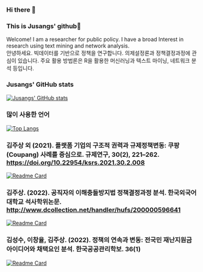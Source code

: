 ### Hi there 👋 
### This is Jusangs' github🦊
Welcome! I am a researcher for public policy. I have a broad Interest in research using text mining and network analysis.  
안녕하세요. 빅데이터를 기반으로 정책을 연구합니다. 의제설정론과 정책결정과정에 관심이 있습니다. 주요 활용 방법론은 R을 활용한 머신러닝과 텍스트 마이닝, 네트워크 분석 등입니다. 

### Jusangs' GitHub stats
[![Jusangs' GitHub stats](https://github-readme-stats.vercel.app/api?username=kjsang)](https://github.com/anuraghazra/github-readme-stats)

### 많이 사용한 언어
[![Top Langs](https://github-readme-stats.vercel.app/api/top-langs/?username=kjsang&layout=compact)](https://github.com/anuraghazra/github-readme-stats)


### 김주상 외 (2021). 플랫폼 기업의 구조적 권력과 규제정책변동: 쿠팡(Coupang) 사례를 중심으로. 규제연구, 30(2), 221–262. https://doi.org/10.22954/ksrs.2021.30.2.008   
[![Readme Card](https://github-readme-stats.vercel.app/api/pin/?username=kjsang&repo=analysis.coupang)](https://github.com/kjsang/analysis.coupang)
  
### 김주상. (2022). 공직자의 이해충돌방지법 정책결정과정 분석. 한국외국어대학교 석사학위논문. http://www.dcollection.net/handler/hufs/200000596641    
[![Readme Card](https://github-readme-stats.vercel.app/api/pin/?username=kjsang&repo=conflict.of.interest)](https://github.com/kjsang/conflict.of.interest)
  
### 김성수, 이창율, 김주상. (2022). 정책의 연속과 변동: 전국민 재난지원금 아이디어와 채택요인 분석. 한국공공관리학보. 36(1)   
[![Readme Card](https://github-readme-stats.vercel.app/api/pin/?username=kjsang&repo=discourse.rf)](https://github.com/kjsang/discourse.rf)

<!--
**kjsang/kjsang** is a ✨ _special_ ✨ repository because its `README.md` (this file) appears on your GitHub profile.


Here are some ideas to get you started:

- 🔭 I’m currently working on ...
- 🌱 I’m currently learning ...
- 👯 I’m looking to collaborate on ...
- 🤔 I’m looking for help with ...
- 💬 Ask me about ...
- 📫 How to reach me: ...
- 😄 Pronouns: ...
- ⚡ Fun fact: ...
-->
